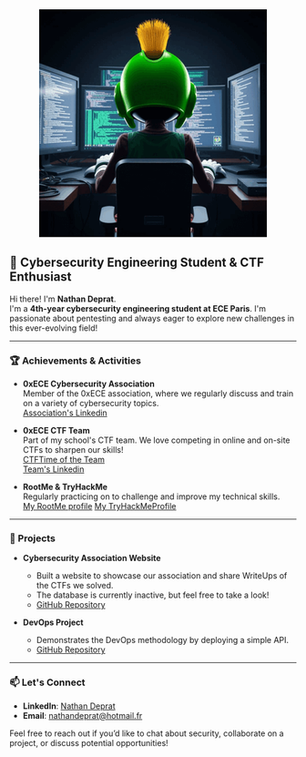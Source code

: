 
<div align="center">
  <img src="./img/marvin_hacker.gif" alt="marvin">
</div>


## 👋 Cybersecurity Engineering Student & CTF Enthusiast

Hi there! I'm **Nathan Deprat**.  
I'm a **4th-year cybersecurity engineering student at ECE Paris**. I'm passionate about pentesting and always eager to explore new challenges in this ever-evolving field!

---

### 🏆 Achievements & Activities

- **0xECE Cybersecurity Association**  
  Member of the 0xECE association, where we regularly discuss and train on a variety of cybersecurity topics.  <br>
  [Association's Linkedin](https://www.linkedin.com/company/asso0xece)
- **0xECE CTF Team**  
  Part of my school's CTF team. We love competing in online and on-site CTFs to sharpen our skills!  <br>
  [CTFTime of the Team](https://ctftime.org/team/216659) <br>
  [Team's Linkedin](https://www.linkedin.com/company/equipe0xece/)

- **RootMe & TryHackMe**  
  Regularly practicing on  to challenge and improve my technical skills. <br>
  [My RootMe profile](https://www.root-me.org/Mac-812606)
  [My TryHackMeProfile](https://tryhackme.com/p/Macbucheron)
  
---

### 🚀 Projects

- **Cybersecurity Association Website**  
  - Built a website to showcase our association and share WriteUps of the CTFs we solved.  
  - The database is currently inactive, but feel free to take a look!  
  - [GitHub Repository](https://github.com/Macbucheron1/0xECE-WebSite)

- **DevOps Project**  
  - Demonstrates the DevOps methodology by deploying a simple API.  
  - [GitHub Repository](https://github.com/Macbucheron1/Devops-Template)

---

### 📫 Let's Connect

- **LinkedIn**: [Nathan Deprat](https://www.linkedin.com/in/nathan-deprat/)  
- **Email**: [nathandeprat@hotmail.fr](mailto:ton.email@nathandeprat@hotmail.fr)

Feel free to reach out if you’d like to chat about security, collaborate on a project, or discuss potential opportunities!
